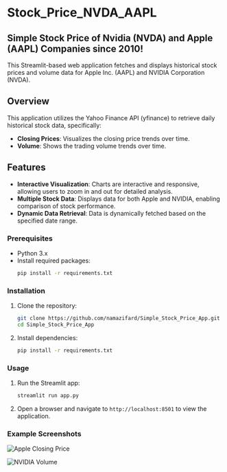 # Stock_Price_NVDA_AAPL
## Simple Stock Price of Nvidia (NVDA) and Apple (AAPL) Companies since 2010!

This Streamlit-based web application fetches and displays historical stock prices and volume data for Apple Inc. (AAPL) and NVIDIA Corporation (NVDA).

## Overview

This application utilizes the Yahoo Finance API (yfinance) to retrieve daily historical stock data, specifically:
- **Closing Prices**: Visualizes the closing price trends over time.
- **Volume**: Shows the trading volume trends over time.

## Features

- **Interactive Visualization**: Charts are interactive and responsive, allowing users to zoom in and out for detailed analysis.
- **Multiple Stock Data**: Displays data for both Apple and NVIDIA, enabling comparison of stock performance.
- **Dynamic Data Retrieval**: Data is dynamically fetched based on the specified date range.

### Prerequisites

- Python 3.x
- Install required packages:
  ```bash
  pip install -r requirements.txt
  ```

### Installation

1. Clone the repository:
   ```bash
   git clone https://github.com/namazifard/Simple_Stock_Price_App.git
   cd Simple_Stock_Price_App
   ```

2. Install dependencies:
   ```bash
   pip install -r requirements.txt
   ```

### Usage

1. Run the Streamlit app:
   ```bash
   streamlit run app.py
   ```

2. Open a browser and navigate to `http://localhost:8501` to view the application.

### Example Screenshots

![Apple Closing Price](screenshots/apple_closing_price.png)

![NVIDIA Volume](screenshots/nvidia_volume.png)
